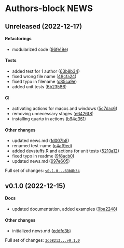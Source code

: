 # Authors-block NEWS

## Unreleased (2022-12-17)

#### Refactorings

-   modularized code
    ([96fe19e](https://github.com/kapsner/authors-block/tree/96fe19e72e4d75fee8b416151cf2cf6f8650ab3f))

#### Tests

-   added test for 1 author
    ([63b8b34](https://github.com/kapsner/authors-block/tree/63b8b34873038300139d67d526fe13fb4bac23de))
-   fixed wrong file name
    ([48cfa24](https://github.com/kapsner/authors-block/tree/48cfa24cd5f3e3d9d7813e7548505266134cb932))
-   fixed typo in filename
    ([c85ca9e](https://github.com/kapsner/authors-block/tree/c85ca9ef1e0b44cd89111d19a1f28d34d8a812e0))
-   added unit tests
    ([6b23586](https://github.com/kapsner/authors-block/tree/6b2358616b4d55f3f855f67f13aeb5bef4278e3f))

#### CI

-   activating actions for macos and windows
    ([5c7dac6](https://github.com/kapsner/authors-block/tree/5c7dac6318bcf039f5dae54fa57ea24d70f59b17))
-   removing unnecessary stages
    ([e6426f8](https://github.com/kapsner/authors-block/tree/e6426f8c2927aafe446e2faba5a907d311320196))
-   installing quarto in actions
    ([b94c361](https://github.com/kapsner/authors-block/tree/b94c36116a971206cf274b590a5049073a1a73f0))

#### Other changes

-   updated news.md
    ([fd007b8](https://github.com/kapsner/authors-block/tree/fd007b8d7d9ec872beb0589bc551e5eb0763dee0))
-   renamed test-name
    ([c4af9ed](https://github.com/kapsner/authors-block/tree/c4af9ed93e39d4f872e3eaeaaa7530157fa7d9bf))
-   added devstuffs.R and actions for unit tests
    ([5210a12](https://github.com/kapsner/authors-block/tree/5210a122adf916357b49ca6dba5109fb9fa4bc5f))
-   fixed typo in readme
    ([9f8acb0](https://github.com/kapsner/authors-block/tree/9f8acb05cb6f5c255b1fe3b822087873467892c4))
-   updated news.md
    ([997e605](https://github.com/kapsner/authors-block/tree/997e605ecea203fb391de1684147fbfa5fa1944c))

Full set of changes:
[`v0.1.0...63b8b34`](https://github.com/kapsner/authors-block/compare/v0.1.0...63b8b34)

## v0.1.0 (2022-12-15)

#### Docs

-   updated documentation, added examples
    ([0ba2248](https://github.com/kapsner/authors-block/tree/0ba2248746bc5b273893a8a95e4626a283b84d9f))

#### Other changes

-   initialized news.md
    ([eddfc3b](https://github.com/kapsner/authors-block/tree/eddfc3b2dd6310a9aeee7c753cce8c1e6fa14005))

Full set of changes:
[`3d68213...v0.1.0`](https://github.com/kapsner/authors-block/compare/3d68213...v0.1.0)
